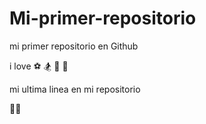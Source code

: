 # Mi-primer-repositorio

mi primer repositorio en Github

i love ⚽️ 🏂  :dog: :pizza:

mi ultima linea en mi repositorio

🏄‍♂️
